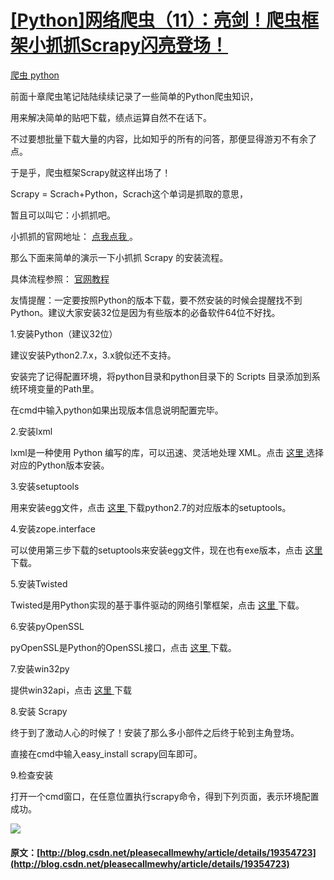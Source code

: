 #  [ [Python]网络爬虫（11）：亮剑！爬虫框架小抓抓Scrapy闪亮登场！ ](/pleasecallmewhy/article/details/19354723)

[ 爬虫 ](http://www.csdn.net/tag/%e7%88%ac%e8%99%ab) [ python ](http://www.csdn.net/tag/python)

前面十章爬虫笔记陆陆续续记录了一些简单的Python爬虫知识， 

用来解决简单的贴吧下载，绩点运算自然不在话下。 

不过要想批量下载大量的内容，比如知乎的所有的问答，那便显得游刃不有余了点。 

于是乎，爬虫框架Scrapy就这样出场了！ 

Scrapy = Scrach+Python，Scrach这个单词是抓取的意思， 

暂且可以叫它：小抓抓吧。 

  


小抓抓的官网地址： [ 点我点我 ](http://doc.scrapy.org/en/latest/) 。   


  


那么下面来简单的演示一下小抓抓  Scrapy  的安装流程。 

具体流程参照： [ 官网教程 ](http://doc.scrapy.org/en/latest/intro/install.html#intro-install-platform-notes)   


友情提醒：一定要按照Python的版本下载，要不然安装的时候会提醒找不到Python。建议大家安装32位是因为有些版本的必备软件64位不好找。 

  


1.安装Python（建议32位） 

建议安装Python2.7.x，3.x貌似还不支持。 

安装完了记得配置环境，将python目录和python目录下的  Scripts  目录添加到系统环境变量的Path里。 

在cmd中输入python如果出现版本信息说明配置完毕。 

  


2.安装lxml 

lxml是一种使用 Python 编写的库，可以迅速、灵活地处理 XML。点击 [ 这里 ](https://pypi.python.org/pypi/lxml/3.3.1) 选择对应的Python版本安装。 

  


3.安装setuptools 

用来安装egg文件，点击 [ 这里 ](https://pypi.python.org/packages/2.7/s/setuptools/) 下载python2.7的对应版本的setuptools。 

  


4.安装zope.interface 

可以使用第三步下载的setuptools来安装egg文件，现在也有exe版本，点击 [ 这里 ](https://pypi.python.org/pypi/zope.interface/4.1.0#downloads) 下载。 

  


5.安装Twisted 

Twisted是用Python实现的基于事件驱动的网络引擎框架，点击 [ 这里 ](http://twistedmatrix.com/trac/wiki/Downloads) 下载。 

  


6.安装pyOpenSSL 

pyOpenSSL是Python的OpenSSL接口，点击 [ 这里 ](https://launchpad.net/pyopenssl) 下载。 

  


7.安装win32py 

提供win32api，点击 [ 这里 ](http://sourceforge.net/projects/pywin32/files/) 下载   


  


8.安装  Scrapy   


终于到了激动人心的时候了！安装了那么多小部件之后终于轮到主角登场。 

直接在cmd中输入easy_install scrapy回车即可。 

  


9.检查安装 

打开一个cmd窗口，在任意位置执行scrapy命令，得到下列页面，表示环境配置成功。 

![](http://img.blog.csdn.net/20140221175118390?watermark/2/text/aHR0cDovL2Jsb2cuY3Nkbi5uZXQvcGxlYXNlY2FsbG1ld2h5/font/5a6L5L2T/fontsize/400/fill/I0JBQkFCMA==/dissolve/70/gravity/SouthEast)   

#### 原文：[http://blog.csdn.net/pleasecallmewhy/article/details/19354723](http://blog.csdn.net/pleasecallmewhy/article/details/19354723)